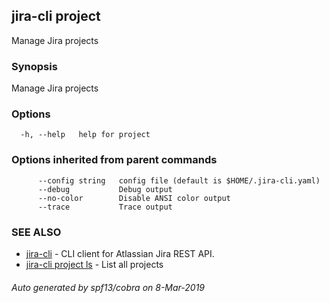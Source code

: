 ## jira-cli project

Manage Jira projects

### Synopsis

Manage Jira projects

### Options

```
  -h, --help   help for project
```

### Options inherited from parent commands

```
      --config string   config file (default is $HOME/.jira-cli.yaml)
      --debug           Debug output
      --no-color        Disable ANSI color output
      --trace           Trace output
```

### SEE ALSO

* [jira-cli](jira-cli.md)	 - CLI client for Atlassian Jira REST API.
* [jira-cli project ls](jira-cli_project_ls.md)	 - List all projects

###### Auto generated by spf13/cobra on 8-Mar-2019
